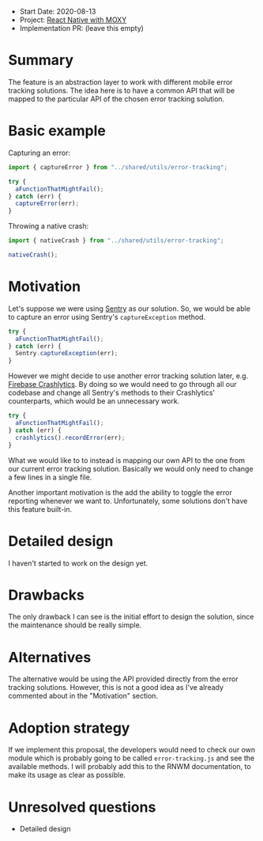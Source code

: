 - Start Date: 2020-08-13
- Project: [React Native with MOXY](https://github.com/moxystudio/react-native-with-moxy)
- Implementation PR: (leave this empty)

# Summary

The feature is an abstraction layer to work with different mobile error tracking solutions. The idea here is to have a common API that will be mapped to the particular API of the chosen error tracking solution.

# Basic example

Capturing an error:

```js
import { captureError } from "../shared/utils/error-tracking";

try {
  aFunctionThatMightFail();
} catch (err) {
  captureError(err);
}
```

Throwing a native crash:

```js
import { nativeCrash } from "../shared/utils/error-tracking";

nativeCrash();
```

# Motivation

Let's suppose we were using [Sentry](https://sentry.io) as our solution. So, we would be able to capture an error using Sentry's `captureException` method.

```js
try {
  aFunctionThatMightFail();
} catch (err) {
  Sentry.captureException(err);
}
```

However we might decide to use another error tracking solution later, e.g. [Firebase Crashlytics](https://firebase.google.com/products/crashlytics). By doing so we would need to go through all our codebase and change all Sentry's methods to their Crashlytics' counterparts, which would be an unnecessary work.

```js
try {
  aFunctionThatMightFail();
} catch (err) {
  crashlytics().recordError(err);
}
```

What we would like to to instead is mapping our own API to the one from our current error tracking solution. Basically we would only need to change a few lines in a single file.

Another important motivation is the add the ability to toggle the error reporting whenever we want to. Unfortunately, some solutions don't have this feature built-in.

# Detailed design

I haven't started to work on the design yet.

# Drawbacks

The only drawback I can see is the initial effort to design the solution, since the maintenance should be really simple.

# Alternatives

The alternative would be using the API provided directly from the error tracking solutions. However, this is not a good idea as I've already commented about in the "Motivation" section.

# Adoption strategy

If we implement this proposal, the developers would need to check our own module which is probably going to be called `error-tracking.js` and see the available methods. I will probably add this to the RNWM documentation, to make its usage as clear as possible.

# Unresolved questions

- Detailed design
